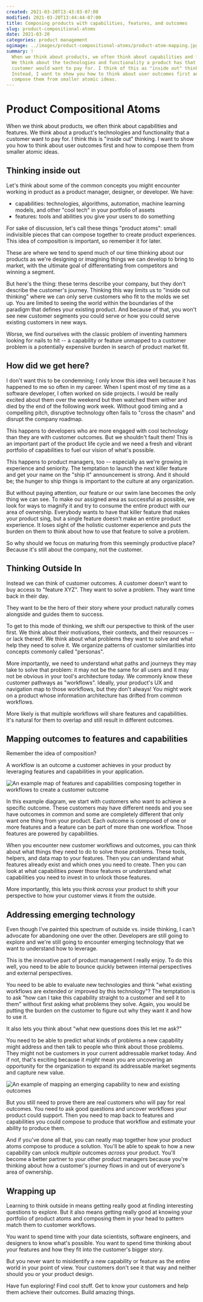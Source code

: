 ```yaml
---
created: 2021-03-20T13:43:03-07:00
modified: 2021-03-20T13:44:44-07:00
title: Composing products with capabilities, features, and outcomes
slug: product-compositional-atoms
date: 2021-03-20
categories: product management
ogimage: ../images/product-compositional-atoms/product-atom-mapping.jpg
summary: !
  When we think about products, we often think about capabilities and features.
  We think about the technologies and functionality a product has that a
  customer would want to pay for. I think of this as "inside out" thinking.
  Instead, I want to show you how to think about user outcomes first and how to
  compose them from smaller atomic ideas.
---
```


# Product Compositional Atoms

When we think about products, we often think about capabilities and features. We
think about a product's technologies and functionality that a customer
want to pay for. I think this is "inside out" thinking. I want to show you how
to think about user outcomes first and how to compose them from smaller atomic
ideas.

## Thinking inside out

Let's think about some of the common concepts you might encounter working in
product as a product manager, designer, or developer. We have:

- capabilities: technologies, algorithms, automation, machine learning models,
  and other "cool tech" in your portfolio of assets
- features: tools and abilities you give your users to do something

For sake of discussion, let's call these things "product atoms": small
indivisible pieces that can compose together to create product experiences. This
idea of composition is important, so remember it for later.

These are where we tend to spend much of our time thinking about our products as
we're designing or imagining things we can develop to bring to market, with the
ultimate goal of differentiating from competitors and winning a segment.

But here's the thing: these terms describe your company, but they don't describe
the customer's journey. Thinking this way limits us to "inside out thinking"
where we can only serve customers who fit to the molds we set up. You are
limited to seeing the world within the boundaries of the paradigm that defines
your existing product. And because of that, you won't see new customer segments
you could serve or how you could serve existing customers in new ways.

Worse, we find ourselves with the classic problem of inventing hammers looking
for nails to hit -- a capability or feature unmapped to a customer problem is a
potentially expensive burden in search of product market fit.

## How did we get here?

I don't want this to be condemning; I only know this idea well because it has
happened to me so often in my career. When I spent most of my time as a software
developer, I often worked on side projects. I would be really excited about them
over the weekend but then watched them wither and died by the end of the
following work week. Without good timing and a compelling pitch, disruptive
technology often fails to "cross the chasm" and disrupt the company roadmap.

This happens to developers who are more engaged with cool technology than they
are with customer outcomes. But we shouldn't fault them! This is an important
part of the product life cycle and we need a fresh and vibrant portfolio of
capabilities to fuel our vision of what's possible.

This happens to product managers, too -- especially as we're growing in
experience and seniority. The temptation to launch the next killer feature and
get your name on the "ship it" announcement is strong. And it should be; the
hunger to ship things is important to the culture at any organization.

But without paying attention, our feature or our swim lane becomes the only
thing we can see. To make our assigned area as successful as possible, we look
for ways to magnify it and try to consume the entire product with our area of
ownership. Everybody wants to have that killer feature that makes your product
sing, but a single feature doesn't make an entire product experience. It loses
sight of the holistic customer experience and puts the burden on them to think
about how to use that feature to solve a problem.

So why should we focus on maturing from this seemingly productive place? Because
it's still about the company, not the customer.

## Thinking Outside In

Instead we can think of customer outcomes. A customer doesn't want to buy access to
"feature XYZ". They want to solve a problem. They want time back in their day.

They want to be the hero of their story where your product naturally comes
alongside and guides them to success.

To get to this mode of thinking, we shift our perspective to think of the user
first. We think about their motivations, their contexts, and their resources --
or lack thereof. We think about what problems they want to solve and what help
they need to solve it. We organize patterns of customer similarities into
concepts commonly called "personas".

More importantly, we need to understand what paths and journeys they may take to
solve that problem: it may not be the same for all users and it may not be
obvious in your tool's architecture today. We commonly know these customer
pathways as "workflows". Ideally, your product's UX and navigation map to those
workflows, but they don't always! You might work on a product whose information
architecture has drifted from common workflows.

More likely is that multiple workflows will share features and capabilities.
It's natural for them to overlap and still result in different outcomes.

## Mapping outcomes to features and capabilities

Remember the idea of composition?

A workflow is an outcome a customer achieves in your product by leveraging
features and capabilities in your application.

![An example map of features and capabilities composing together in workflows to
create a customer
outcome](../images/product-compositional-atoms/product-atom-mapping.jpg)

In this example diagram, we start with customers who want to achieve a specific
outcome. These customers may have different needs and you see have outcomes in
common and some are completely different that only want one thing from your
product. Each outcome is composed of one or more features and a feature can be
part of more than one workflow. Those features are powered by capabilities.

When you encounter new customer workflows and outcomes, you can think about what
things they need to do to solve those problems. These tools, helpers, and data
map to your features. Then you can understand what features already exist and
which ones you need to create. Then you can look at what capabilities power
those features or understand what capabilities you need to invest in to unlock
those features.

More importantly, this lets you think _across_ your product to shift your
perspective to how your customer views it from the outside.

## Addressing emerging technology

Even though I've painted this spectrum of outside vs. inside thinking, I can't
advocate for abandoning one over the other. Developers are still going to
explore and we're still going to encounter emerging technology that we want to
understand how to leverage.

This is the innovative part of product management I really enjoy. To do this
well, you need to be able to bounce quickly between internal perspectives and
external perspectives.

You need to be able to evaluate new technologies and think "what existing
workflows are extended or improved by this technology"? The temptation is to ask
"how can I take this capability straight to a customer and sell it to them"
without first asking what problems they solve. Again, you would be putting the
burden on the customer to figure out why they want it and how to use it.

It also lets you think about "what new questions does this let me ask?"

You need to be able to predict what kinds of problems a new capability might
address and then talk to people who think about those problems. They might not
be customers in your current addressable market today. And if not, that's
exciting because it _might_ mean you are uncovering an opportunity for the
organization to expand its addressable market segments and capture new value.

![An example of mapping an emerging capability to new and existing
outcomes](../images/product-compositional-atoms/mapping-emerging-capabilities.jpg)

But you still need to prove there are real customers who will pay for real
outcomes. You need to ask good questions and uncover workflows your product
could support. Then you need to map back to features and capabilities you could
compose to produce that workflow and estimate your ability to produce them.

And if you've done all that, you can neatly map together how your product atoms
compose to produce a solution. You'll be able to speak to how a new capability
can unlock _multiple_ outcomes _across_ your product. You'll become a better
partner to your other product managers because you're thinking about how a
customer's journey flows in and out of everyone's area of ownership.

## Wrapping up

Learning to think outside in means getting really good at finding interesting
questions to explore. But it also means getting really good at knowing your
portfolio of product atoms and composing them in your head to pattern match them
to customer workflows.

You want to spend time with your data scientists, software engineers, and
designers to know what's possible. You want to spend time thinking about your
features and how they fit into the customer's bigger story.

But you never want to misidentify a new capability or feature as the entire
world in your point of view. Your customers don't see it that way and neither
should you or your product design.

Have fun exploring! Find cool stuff. Get to know your customers and help them
achieve their outcomes. Build amazing things.
